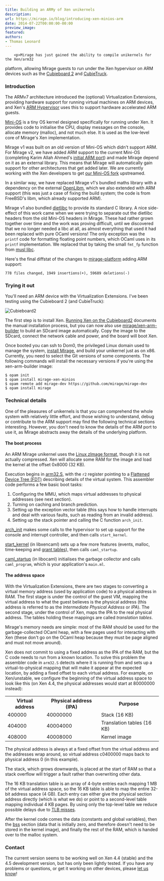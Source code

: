 ```yaml
---
title: Building an ARMy of Xen unikernels
description:
url: https://mirage.io/blog/introducing-xen-minios-arm
date: 2014-07-22T00:00:00-00:00
preview_image:
featured:
authors:
- Thomas Leonard
---
```



        <p>Mirage has just gained the ability to compile unikernels for the Xen/arm32
platform, allowing Mirage guests to run under the Xen hypervisor on ARM
devices such as the <a href="http://cubietruck.com/collections/frontpage/products/cubieboard2-allwinner-a20-arm-cortex-a7-dual-core-development-board">Cubieboard 2</a> and <a href="http://cubietruck.com/collections/frontpage/products/cubietruck-cubieboard3-cortex-a7-dual-core-2gb-ram-8gb-flash-with-wifi-bt">CubieTruck</a>.</p>
<h3>Introduction</h3>
<p>The ARMv7 architecture introduced the (optional) Virtualization Extensions,
providing hardware support for running virtual machines on ARM devices, and
Xen's <a href="http://www.xenproject.org/developers/teams/arm-hypervisor.html - [404 Not Found]">ARM Hypervisor</a> uses this to support hardware accelerated
ARM guests.</p>
<p><a href="http://wiki.xen.org/wiki/Mini-OS">Mini-OS</a> is a tiny OS kernel designed specifically for running under Xen.
It provides code to initialise the CPU, display messages on the console,
allocate memory (malloc), and not much else. It is used as the low-level
core of Mirage's Xen implementation.</p>
<p>Mirage v1 was built on an old version of Mini-OS which didn't support ARM.
For Mirage v2, we have added ARM support to the current Mini-OS (completing
Karim Allah Ahmed's <a href="http://lists.xen.org/archives/html/xen-devel/2014-01/msg00249.html">initial ARM port</a>) and made Mirage depend
on it as an external library.
This means that Mirage will automatically gain support for other
architectures that get added later.
We are currently working with the Xen developers to get
<a href="https://github.com/talex5/xen">our Mini-OS fork</a> upstreamed.</p>
<p>In a similar way, we have replaced Mirage v1's bundled maths library with a
dependency on the external
<a href="https://github.com/JuliaLang/openlibm">OpenLibm</a>, which we also extended
with ARM support (this was just a case of fixing the build system; the code
is from FreeBSD's libm, which already supported ARM).</p>
<p>Mirage v1 also bundled <a href="http://www.fefe.de/dietlibc/">dietlibc</a> to provide its standard C library.
A nice side-effect of this work came when we were trying to separate out the
dietlibc headers from the old Mini-OS headers in Mirage.
These had rather grown together over time and the work was proving
difficult, until we discovered that we no longer needed a libc at all, as
almost everything that used it had been replaced with pure OCaml versions!
The only exception was the <code>printf</code> code for formatting floating point
numbers, which OCaml uses in its <code>printf</code> implementation.
We replaced that by taking the small <code>fmt_fp</code> function from
<a href="http://www.musl-libc.org/">musl libc</a>.</p>
<p>Here's the final diffstat of the changes to <a href="https://github.com/mirage/mirage-platform">mirage-platform</a>
adding ARM support:</p>
<pre><code>778 files changed, 1949 insertions(+), 59689 deletions(-)
</code></pre>
<h3>Trying it out</h3>
<p>You'll need an ARM device with the Virtualization Extensions.
I've been testing using the Cubieboard 2 (and CubieTruck):</p>
<p><img src="https://mirage.io/graphics/cubieboard2.jpg" alt="Cubieboard2"/></p>
<p>The first step is to install Xen.
<a href="https://mirage.io/docs/xen-on-cubieboard2">Running Xen on the Cubieboard2</a>
documents the manual installation process, but you can now also use
<a href="https://github.com/mirage/xen-arm-builder">mirage/xen-arm-builder</a> to build
an SDcard image automatically.
Copy the image to the SDcard, connect the network cable and power, and the
board will boot Xen.</p>
<p>Once booted you can ssh to Dom0, the privileged Linux domain used to manage
the system, <a href="https://mirage.io/docs/install">install Mirage</a>, and build your unikernel just
as on x86.
Currently, you need to select the Git versions of some components.
The following commands will install the necessary versions if you're using
the xen-arm-builder image:</p>
<pre><code class="language-bash">$ opam init
$ opam install mirage-xen-minios
$ opam remote add mirage-dev https://github.com/mirage/mirage-dev
$ opam install mirage
</code></pre>
<h3>Technical details</h3>
<p>One of the pleasures of unikernels is that you can comprehend the whole
system with relatively little effort, and
those wishing to understand, debug or contribute to the ARM support may find
the following technical sections interesting.
However, you don't need to know the details of the ARM port to use it,
as Mirage abstracts away the details of the underlying platform.</p>
<h4>The boot process</h4>
<p>An ARM Mirage unikernel uses the <a href="http://www.simtec.co.uk/products/SWLINUX/files/booting_article.html">Linux zImage format</a>, though it is
not actually compressed. Xen will allocate some RAM for the image and load
the kernel at the offset 0x8000 (32 KB).</p>
<p>Execution begins in <a href="https://github.com/talex5/xen/blob/cde4b7e14b0aeedcdc006b0622905b7af2665c77/extras/mini-os/arch/arm/arm32.S#L8 - [404 Not Found]">arm32.S</a>, with the <code>r2</code> register pointing to a
<a href="http://www.devicetree.org">Flattened Device Tree (FDT)</a> describing details of the virtual system.
This assembler code performs a few basic boot tasks:</p>
<ol>
<li>Configuring the MMU, which maps virtual addresses to physical addresses (see next section).
</li>
<li>Turning on caching and branch prediction.
</li>
<li>Setting up the exception vector table (this says how to handle interrupts and deal with various faults, such as reading from an invalid address).
</li>
<li>Setting up the stack pointer and calling the C function <code>arch_init</code>.
</li>
</ol>
<p><a href="https://github.com/talex5/xen/blob/cde4b7e14b0aeedcdc006b0622905b7af2665c77/extras/mini-os/arch/arm/setup.c#L74 - [404 Not Found]">arch_init</a> makes some calls to the hypervisor to set up support for the console and interrupt controller, and then calls <code>start_kernel</code>.</p>
<p><a href="https://github.com/mirage/mirage-platform/blob/b0a027d4486230ce6e1e8fd0e7354b17e9c388f5/xen/runtime/xencaml/main.c#L57">start_kernel</a> (in libxencaml) sets up a few more features (events, malloc, time-keeping and <a href="http://wiki.xen.org/wiki/Grant_Table">grant tables</a>), then calls <code>caml_startup</code>.</p>
<p><a href="https://github.com/mirage/mirage-platform/blob/b0a027d4486230ce6e1e8fd0e7354b17e9c388f5/xen/runtime/ocaml/startup.c#L202">caml_startup</a> (in libocaml) initialises the garbage collector and calls <code>caml_program</code>, which is your application's <code>main.ml</code>.</p>
<h4>The address space</h4>
<p>With the Virtualization Extensions, there are two stages to converting a
virtual memory address (used by application code) to a physical address in
RAM.
The first stage is under the control of the guest VM, mapping the virtual
address to what the guest believes is the physical address (this address is
referred to as the <em>Intermediate Physical Address</em> or <em>IPA</em>).
The second stage, under the control of Xen, maps the IPA to the real
physical address.
The tables holding these mappings are called <em>translation tables</em>.</p>
<p>Mirage's memory needs are simple: most of the RAM should be used for the
garbage-collected OCaml heap, with a few pages used for interacting with Xen
(these don't go on the OCaml heap because they must be page aligned and must
not move around).</p>
<p>Xen does not commit to using a fixed address as the IPA of the RAM, but the
C code needs to run from a known location. To solve this problem the
assembler code in <code>arm32.S</code> detects where it is running from and sets up a
virtual-to-physical mapping that will make it appear at the expected
location, by adding a fixed offset to each virtual address.
For example, on Xen/unstable, we configure the beginning of the virtual
address space to look like this (on Xen 4.4, the physical addresses would
start at 80000000 instead):</p>
<table>
  <tr><th>Virtual address</th><th>Physical address (IPA)</th><th>Purpose</th></tr>
  <tr><td>400000</td><td>40000000</td><td>Stack (16 KB)</td></tr>
  <tr><td>404000</td><td>40004000</td><td>Translation tables (16 KB)</td></tr>
  <tr><td>408000</td><td>40008000</td><td>Kernel image</td></tr>
</table>
<p>The physical address is always at a fixed offset from the virtual address and
the addresses wrap around, so virtual address c0400000 maps back to physical
address 0 (in this example).</p>
<p>The stack, which grows downwards, is placed at the start of RAM so that a
stack overflow will trigger a fault rather than overwriting other data.</p>
<p>The 16 KB translation table is an array of 4-byte entries each mapping 1 MB
of the virtual address space, so the 16 KB table is able to map the entire
32-bit address space (4 GB). Each entry can either give the physical section
address directly (which is what we do) or point to a second-level table
mapping individual 4 KB pages. By using only the top-level table we reduce
possible delays due to <a href="http://en.wikipedia.org/wiki/Translation_lookaside_buffer">TLB misses</a>.</p>
<p>After the kernel code comes the data (constants and global variables), then
the <a href="http://en.wikipedia.org/wiki/.bss">bss</a> section (data that is initially
zero, and therefore doesn't need to be stored in the kernel image),
and finally the rest of the RAM, which is handed over to the malloc system.</p>
<h3>Contact</h3>
<p>The current version seems to be working well on Xen 4.4 (stable) and the 4.5
development version, but has only been lightly tested.
If you have any problems or questions, or get it working on other devices,
please <a href="https://mirage.io/community/">let us know</a>!</p>

      
